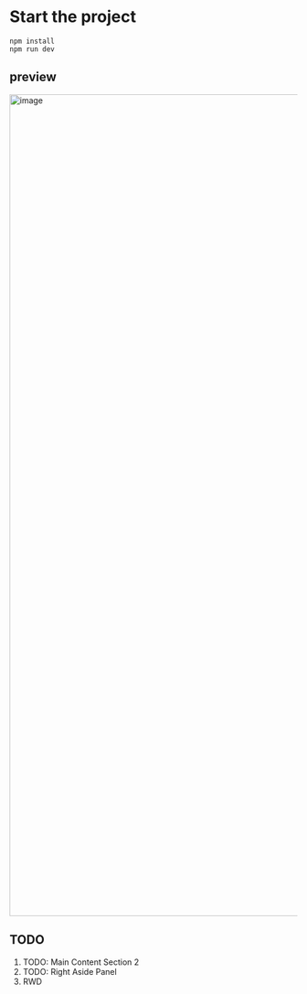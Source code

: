 # Start the project

```
npm install
npm run dev
```

## preview 

<img width="1439" alt="image" src="https://github.com/RadianSmile/yahoo-homepate/assets/3115785/a075939b-0937-489f-a50d-f3c2ba45f809">


## TODO

1. TODO: Main Content Section 2
2. TODO: Right Aside Panel 
3. RWD 
